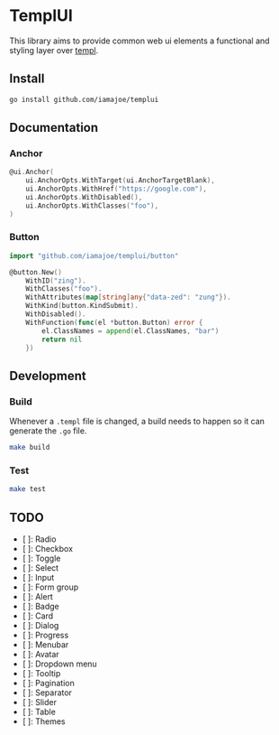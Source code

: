 # TemplUI

This library aims to provide common web ui elements a functional and styling layer over [templ](https://github.com/a-h/templ).

## Install

```sh
go install github.com/iamajoe/templui
```

## Documentation

### Anchor

```go
@ui.Anchor(
    ui.AnchorOpts.WithTarget(ui.AnchorTargetBlank),
    ui.AnchorOpts.WithHref("https://google.com"),
    ui.AnchorOpts.WithDisabled(),
    ui.AnchorOpts.WithClasses("foo"),
)
```

### Button

```go
import "github.com/iamajoe/templui/button"

@button.New()
    WithID("zing").
    WithClasses("foo").
    WithAttributes(map[string]any{"data-zed": "zung"}).
    WithKind(button.KindSubmit).
    WithDisabled().
    WithFunction(func(el *button.Button) error {
        el.ClassNames = append(el.ClassNames, "bar")
        return nil
    })
```

## Development

### Build

Whenever a `.templ` file is changed, a build needs to happen so it can generate the `.go` file.

```sh
make build
```

### Test

```sh
make test
```

## TODO

- [ ]: Radio
- [ ]: Checkbox
- [ ]: Toggle
- [ ]: Select
- [ ]: Input
- [ ]: Form group
- [ ]: Alert
- [ ]: Badge
- [ ]: Card
- [ ]: Dialog
- [ ]: Progress
- [ ]: Menubar
- [ ]: Avatar
- [ ]: Dropdown menu
- [ ]: Tooltip
- [ ]: Pagination
- [ ]: Separator
- [ ]: Slider
- [ ]: Table
- [ ]: Themes
